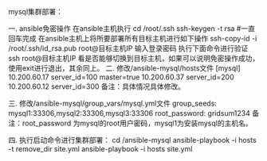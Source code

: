 mysql集群部署： 

一.  ansible免密操作
    在ansible主机执行
    cd /root/.ssh
    ssh-keygen -t rsa   #一直回车完成
	在ansible主机上将所要部署所有目标主机进行如下操作
    ssh-copy-id -i /root/.ssh/id_rsa.pub root@目标主机IP
	输入登录密码
	执行下面命令进行验证
	ssh root@目标主机IP
	看是否能够切换到目标主机，如果可以说明免密操作成功，使用exit进行退出，其余同上。
二. 修改/ansible-mysql/hosts文件
	  [mysql]
	   10.200.60.17  server_id=100 master=true
	   10.200.60.37  server_id=200
	   10.200.60.12  server_id=300
	备注：具体情况具体修改。

三. 修改/ansible-mysql/group_vars/mysql.yml文件
	group_seeds: mysql1:33306,mysql2:33306,mysql3:33306
	root_password: gridsum1234
	备注：root_password 为mysql的root用户密码，mysql1为安装mysql的主机名。
  
四. 执行启动命令进行集群部署：
	cd /ansible-mysql
    ansible-playbook  -i hosts -t remove_dir site.yml
    ansible-playbook  -i hosts site.yml

